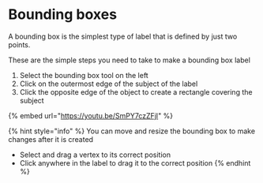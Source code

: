 # Bounding boxes

A bounding box is the simplest type of label that is defined by just two points.

These are the simple steps you need to take to make a bounding box label

1. Select the bounding box tool on the left
2. Click on the outermost edge of the subject of the label
3. Click the opposite edge of the object to create a rectangle covering the subject

{% embed url="https://youtu.be/SmPY7czZFjI" %}

{% hint style="info" %}
You can move and resize the bounding box to make changes after it is created

* Select and drag a vertex to its correct position
* Click anywhere in the label to drag it to the correct position
{% endhint %}

